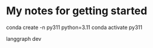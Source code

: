 # My notes for getting started

conda create -n py311 python=3.11
conda activate py311

langgraph dev
